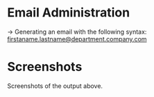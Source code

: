 
# Email Administration

-> Generating an email with the following syntax: firstaname.lastname@department.company.com
# Screenshots
   Screenshots of the output above. 
